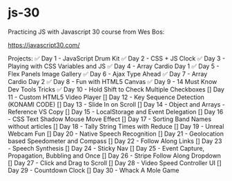 # js-30

Practicing JS with Javascript 30 course from Wes Bos:

https://javascript30.com/ 

Projects:
✅ Day 1	- JavaScript Drum Kit
✅ Day 2	- CSS + JS Clock
✅ Day 3	- Playing with CSS Variables and JS
✅ Day 4	- Array Cardio Day 1
✅ Day 5	- Flex Panels Image Gallery
✅ Day 6	- Ajax Type Ahead
✅ Day 7	- Array Cardio Day 2
✅ Day 8	- Fun with HTML5 Canvas
✅ Day 9	- 14 Must Know Dev Tools Tricks
✅ Day 10	- Hold Shift to Check Multiple Checkboxes
[] Day 11	- Custom HTML5 Video Player
[] Day 12	- Key Sequence Detection (KONAMI CODE)
[] Day 13	- Slide In on Scroll
[] Day 14	- Object and Arrays - Reference VS Copy
[] Day 15	- LocalStorage and Event Delegation
[] Day 16	- CSS Text Shadow Mouse Move Effect
[] Day 17	- Sorting Band Names without articles
[] Day 18	- Tally String Times with Reduce
[] Day 19	- Unreal Webcam Fun
[] Day 20	- Native Speech Recognition
[] Day 21	- Geolocation based Speedometer and Compass
[] Day 22	- Follow Along Links
[] Day 23	- Speech Synthesis
[] Day 24	- Sticky Nav
[] Day 25	- Event Capture, Propagation, Bubbling and Once
[] Day 26	- Stripe Follow Along Dropdown
[] Day 27	- Click and Drag to Scroll
[] Day 28	- Video Speed Controller UI
[] Day 29	- Countdown Clock
[] Day 30	- Whack A Mole Game